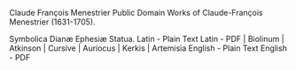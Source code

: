 Claude François Menestrier
Public Domain Works of Claude-François Menestrier (1631-1705).

Symbolica Dianæ Ephesiæ Statua.
Latin - Plain Text
Latin - PDF | Biolinum | Atkinson | Cursive | Auriocus | Kerkis | Artemisia
English - Plain Text
English - PDF
